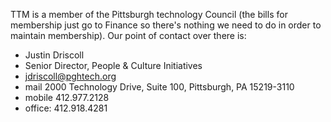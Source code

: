 TTM is a member of the Pittsburgh technology Council (the bills for membership just go to Finance so there's nothing we need to do in order to maintain membership). Our point of contact over there is:

* Justin Driscoll
* Senior Director, People & Culture Initiatives
* jdriscoll@pghtech.org
* mail 2000 Technology Drive, Suite 100, Pittsburgh, PA  15219-3110
* mobile 412.977.2128
* office: 412.918.4281
